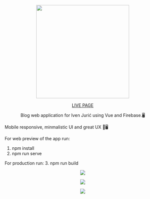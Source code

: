 <p align="center">
<img height="300" width="300" src="https://i.ibb.co/rFqhQ53/ivengaminglogodarktext.png" />
</p>

<p align="center">
   <a href="https://ivengamingblog.netlify.app/">LIVE PAGE</a>
</p>
<p align="center">Blog web application for Iven Jurić using Vue and Firebase.🖥️</p>

Mobile responsive, minmalistic UI and  great UX 📱🖥️

For web preview of the app run:
1. npm install
2. npm run serve
   
For production run:
3. npm run build

<p align="center">
<img src="https://i.ibb.co/MCdCLv3/1.png" />
</p>

<p align="center">
<img src="https://i.ibb.co/TvGT5bW/2.png" />
</p>

<p align="center">
<img src="https://i.ibb.co/7Yf52t0/3.png" />
</p>
